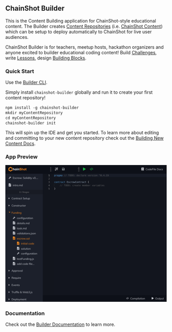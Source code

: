 ## ChainShot Builder

This is the Content Building application for ChainShot-style educational content.
The Builder creates [Content Repositories](https://chainshotbuilder.readthedocs.io/en/latest/content.html) (i.e. [ChainShot Content](https://github.com/ChainShot/Content))
which can be setup to deploy automatically to ChainShot for live user audiences.

ChainShot Builder is for teachers, meetup hosts, hackathon organizers and anyone excited to builder educational coding content! Build [Challenges](https://chainshotbuilder.readthedocs.io/en/latest/container_types.html#challenges), write [Lessons](https://chainshotbuilder.readthedocs.io/en/latest/container_types.html#lessons),
design [Building Blocks](https://chainshotbuilder.readthedocs.io/en/latest/container_types.html#building-blocks).

### Quick Start

Use the [Builder CLI](https://github.com/ChainShot/Builder-CLI).

Simply install `chainshot-builder` globally and run it to create your first content repository!

```
npm install -g chainshot-builder
mkdir myContentRepository
cd myContentRepository
chainshot-builder init
```

This will spin up the IDE and get you started. To learn more about editing and committing
to your new content repository check out the [Building New Content Docs](https://chainshotbuilder.readthedocs.io/en/latest/building_new_content.html#start-editing).

### App Preview

![Builder Preview](preview.png)

### Documentation

Check out the [Builder Documentation](https://chainshotbuilder.readthedocs.io/en/latest/) to learn more.
